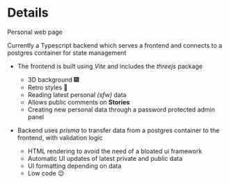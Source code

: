 # Details

Personal web page

Currently a Typescript backend which serves a frontend and connects to a postgres container for state management

-   The frontend is built using _Vite_ and includes the _threejs_ package

    -   3D background :fireworks:
    -   Retro styles :vhs:
    -   Reading latest personal _(sfw)_ data
    -   Allows public comments on **Stories**
    -   Creating new personal data through a password protected admin panel

-   Backend uses _prisma_ to transfer data from a postgres container to the frontend, with validation logic

    -   HTML rendering to avoid the need of a bloated ui framework
    -   Automatic UI updates of latest private and public data
    -   UI formatting depending on data
    -   Low code :relieved:
